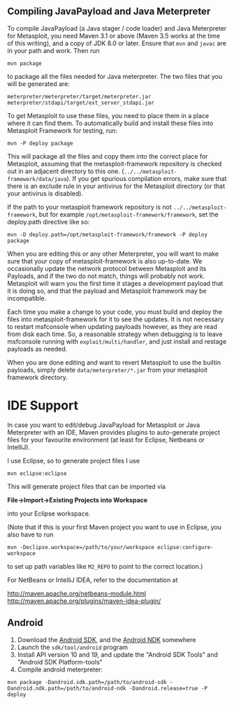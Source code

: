 ## Compiling JavaPayload and Java Meterpreter

To compile JavaPayload (a Java stager / code loader) and Java Meterpreter for
Metasploit, you need Maven 3.1 or above (Maven 3.5 works at the time of this
writing), and a copy of JDK 8.0 or later. Ensure that `mvn` and `javac` are in
your path and work. Then run

```
mvn package
```

to package all the files needed for Java meterpreter. The two files that you will be generated are:

```
meterpreter/meterpreter/target/meterpreter.jar
meterpreter/stdapi/target/ext_server_stdapi.jar
```

To get Metasploit to use these files, you need to place them in a place where
it can find them. To automatically build and install these files into
Metasploit Framework for testing, run:

```
mvn -P deploy package
```

This will package all the files and copy them into the correct place for
Metasploit, assuming that the metasploit-framework repository is checked out in
an adjacent directory to this one. (`../../metasploit-framework/data/java`). If
you get spurious compilation errors, make sure that there is an exclude rule in
your antivirus for the Metasploit directory (or that your antivirus is
disabled).

If the path to your metasploit framework repository is not
`../../metasploit-framework`, but for example
`/opt/metasploit-framework/framework`, set the deploy.path directive like so:

```
mvn -D deploy.path=/opt/metasploit-framework/framework -P deploy package
```

When you are editing this or any other Meterpreter, you will want to make sure
that your copy of metasploit-framework is also up-to-date. We occasionally
update the network protocol between Metasploit and its Payloads, and if the two
do not match, things will probably not work. Metasploit will warn you the first
time it stages a development payload that it is doing so, and that the payload
and Metasploit framework may be incompatible.

Each time you make a change to your code, you must build and deploy the files
into metasploit-framework for it to see the updates. It is not necessary to
restart msfconsole when updating payloads however, as they are read from disk
each time. So, a reasonable strategy when debugging is to leave msfconsole
running with `exploit/multi/handler`, and just install and restage payloads as
needed.

When you are done editing and want to revert Metasploit to use the builtin
payloads, simply delete `data/meterpreter/*.jar` from your metasploit framework
directory.

# IDE Support

In case you want to edit/debug JavaPayload for Metasploit or Java Meterpreter
with an IDE, Maven provides plugins to auto-generate project files for your
favourite environment (at least for Eclipse, Netbeans or IntelliJ).

I use Eclipse, so to generate project files I use

```
mvn eclipse:eclipse
```

This will generate project files that can be imported via

**File->Import->Existing Projects into Workspace**

into your Eclipse workspace.

(Note that if this is your first Maven project you want to use in Eclipse, you
also have to run

```
mvn -Declipse.workspace=/path/to/your/workspace eclipse:configure-workspace
```

to set up path variables like `M2_REPO` to point to the correct location.)

For NetBeans or IntelliJ IDEA, refer to the documentation at

http://maven.apache.org/netbeans-module.html
http://maven.apache.org/plugins/maven-idea-plugin/

## Android

1. Download the [Android SDK](https://developer.android.com/sdk/index.html), and the [Android NDK](https://developer.android.com/tools/sdk/ndk/index.html) somewhere
2. Launch the `sdk/tool/android` program
3. Install API version 10 and 19, and update the "Android SDK Tools" and "Android SDK Platform-tools"
4. Compile android meterpreter:

```
mvn package -Dandroid.sdk.path=/path/to/android-sdk -Dandroid.ndk.path=/path/to/android-ndk -Dandroid.release=true -P deploy
```



